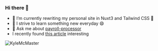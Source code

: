 ### Hi there 👋

- 🔭 I’m currently rewriting my personal site in Nuxt3 and Tailwind CSS 🎉
- 🌱 I strive to learn something new everyday 😄
- 💬 Ask me about [payroll-processor](https://github.com/KyleMcMaster/payroll-processor)
- I recently found [this article](https://blog.ploeh.dk/2021/08/03/the-tennis-kata-revisited/) interesting

<div>
  <img align="center" src="https://github-readme-stats.vercel.app/api?username=KyleMcMaster&show_icons=true&theme=dark" alt="KyleMcMaster" />
<div/>
<!--
**KyleMcMaster/KyleMcMaster** is a ✨ _special_ ✨ repository because its `README.md` (this file) appears on your GitHub profile.

Here are some ideas to get you started:

- 🔭 I’m currently working on converting data layers frin EF to EF Core.
- 🌱 I’m currently learning something new everyday 
- 👯 I’m looking to collaborate on  [Payroll-Processor](https://github.com/KyleMcMaster/payroll-processor)
- 🤔 I’m looking for help with ...
- 💬 Ask me about ... 
- 📫 How to reach me: ...
- 😄 Pronouns: ...
- ⚡ Fun fact: ... 
-->
